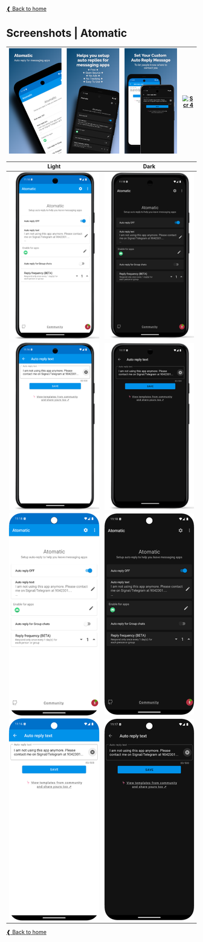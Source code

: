 [❰ Back to home](/)

# Screenshots | Atomatic

| [<img src="https://raw.githubusercontent.com/adeekshith/watomatic/main/media/screenshots/1.png" alt="Scr 1">][scr-page-link]  |  [<img src="https://raw.githubusercontent.com/adeekshith/watomatic/main/media/screenshots/2.png" alt="scr 2">][scr-page-link]  |  [<img src="https://raw.githubusercontent.com/adeekshith/watomatic/main/media/screenshots/3.png" alt="Scr 3">][scr-page-link]  |  [<img src="https://raw.githubusercontent.com/adeekshith/watomatic/main/media/screenshots/4.png" alt="Scr 4">][scr-page-link]  |
| ------------------------------------------- | ------------------------------------------ | ------- | ------ |


| Light          | Dark        |
| ------------- | ------------- |
|  [<img src="https://raw.githubusercontent.com/adeekshith/watomatic/main/media/screenshots/wato-1-8-light-main-pixel3a.png" alt="main screen device light">][scr-page-link]  | [<img src="https://raw.githubusercontent.com/adeekshith/watomatic/main/media/screenshots/wato-1-8-dark-main-pixel3a.png" alt="main screen device dark">][scr-page-link] |
|  [<img src="https://raw.githubusercontent.com/adeekshith/watomatic/main/media/screenshots/wato-1-8-light-editor-pixel3a.png" alt="editor screen device light">][scr-page-link]  |  [<img src="https://raw.githubusercontent.com/adeekshith/watomatic/main/media/screenshots/wato-1-8-dark-editor-pixel3a.png" alt="editor screen device dark">][scr-page-link]  |
|  [<img src="https://raw.githubusercontent.com/adeekshith/watomatic/main/media/screenshots/wato-1-8-light-main.png" alt="main screen light">][scr-page-link]  | [<img src="https://raw.githubusercontent.com/adeekshith/watomatic/main/media/screenshots/wato-1-8-dark-main.png" alt="main screen dark">][scr-page-link] |
|  [<img src="https://raw.githubusercontent.com/adeekshith/watomatic/main/media/screenshots/wato-1-8-light-editor.png" alt="editor screen light">][scr-page-link]  |  [<img src="https://raw.githubusercontent.com/adeekshith/watomatic/main/media/screenshots/wato-1-8-dark-editor.png" alt="editor screen dark">][scr-page-link]  |

[❰ Back to home](/)

[scr-page-link]: https://github.com/adeekshith/watomatic/tree/main/media/screenshots